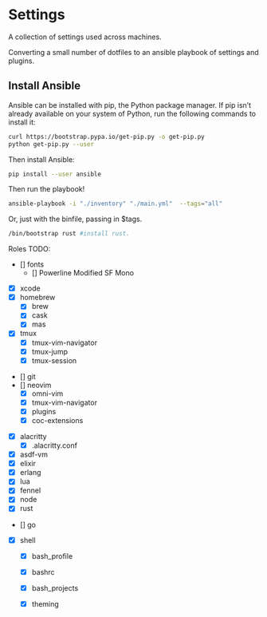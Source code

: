 # Settings

A collection of settings used across machines. 

Converting a small number of dotfiles to an ansible playbook of settings and plugins.

## Install Ansible

Ansible can be installed with pip, the Python package manager. If pip isn’t already available on your system of Python, run the following commands to install it:

``` bash
curl https://bootstrap.pypa.io/get-pip.py -o get-pip.py
python get-pip.py --user
```

Then install Ansible:

``` bash
pip install --user ansible

```

Then run the playbook!

``` bash
ansible-playbook -i "./inventory" "./main.yml"  --tags="all"
```

Or, just with the binfile, passing in $tags.

``` bash
/bin/bootstrap rust #install rust.
```


Roles TODO:

- [] fonts
    - [] Powerline Modified SF Mono 
- [x] xcode
- [x] homebrew
    - [x] brew
    - [x] cask
    - [x] mas
- [x] tmux
    - [x] tmux-vim-navigator
    - [x] tmux-jump
    - [x] tmux-session
- [] git
- [] neovim 
    - [x] omni-vim
    - [x] tmux-vim-navigator
    - [x] plugins
    - [x] coc-extensions
- [x] alacritty
    - [x] .alacritty.conf
- [x] asdf-vm
- [x] elixir
- [x] erlang
- [x] lua
- [x] fennel
- [x] node
- [x] rust
- [] go  
- [x] shell
    - [x] bash_profile
    - [x] bashrc
    - [x] bash_projects
    - [x] theming 

